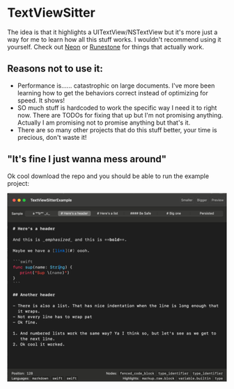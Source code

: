 # TextViewSitter

The idea is that it highlights a UITextView/NSTextView but it's more just a way for me to learn how all this stuff works. I wouldn't recommend using it yourself. Check out [Neon](https://github.com/chimehq/neon) or [Runestone](https://github.com/simonbs/Runestone) for things that actually work.

## Reasons not to use it:

- Performance is...... catastrophic on large documents. I've more been learning how to get the behaviors correct instead of optimizing for speed. It shows!
- SO much stuff is hardcoded to work the specific way I need it to right now. There are TODOs for fixing that up but I'm not promising anything. Actually I am promising not to promise anything but that's it.
- There are so many other projects that do this stuff better, your time is precious, don't waste it!

## "It's fine I just wanna mess around"

Ok cool download the repo and you should be able to run the example project:

![Screenshot of the example app](.github/example.png)
